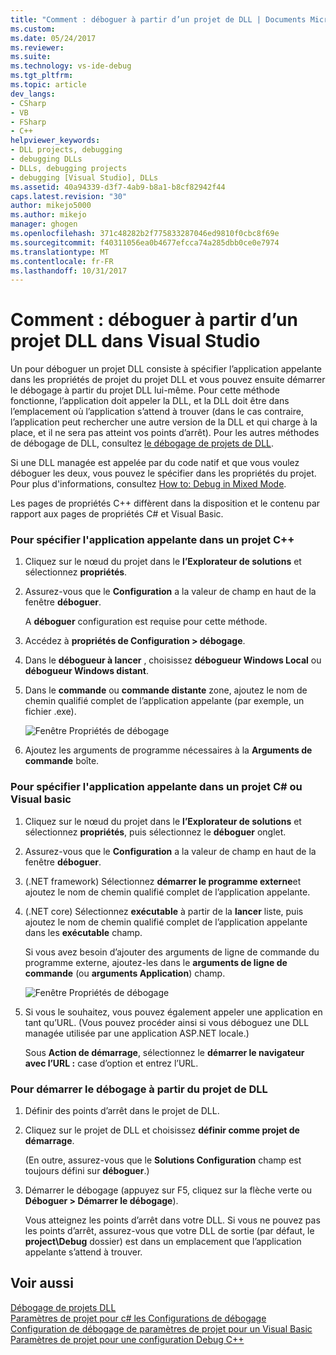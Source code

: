 ```yaml
---
title: "Comment : déboguer à partir d’un projet de DLL | Documents Microsoft"
ms.custom: 
ms.date: 05/24/2017
ms.reviewer: 
ms.suite: 
ms.technology: vs-ide-debug
ms.tgt_pltfrm: 
ms.topic: article
dev_langs:
- CSharp
- VB
- FSharp
- C++
helpviewer_keywords:
- DLL projects, debugging
- debugging DLLs
- DLLs, debugging projects
- debugging [Visual Studio], DLLs
ms.assetid: 40a94339-d3f7-4ab9-b8a1-b8cf82942f44
caps.latest.revision: "30"
author: mikejo5000
ms.author: mikejo
manager: ghogen
ms.openlocfilehash: 371c48282b2f775833287046ed9810f0cbc8f69e
ms.sourcegitcommit: f40311056ea0b4677efcca74a285dbb0ce0e7974
ms.translationtype: MT
ms.contentlocale: fr-FR
ms.lasthandoff: 10/31/2017
---
```

# <a name="how-to-debug-from-a-dll-project-in-visual-studio"></a>Comment : déboguer à partir d’un projet DLL dans Visual Studio
Un pour déboguer un projet DLL consiste à spécifier l’application appelante dans les propriétés de projet du projet DLL et vous pouvez ensuite démarrer le débogage à partir du projet DLL lui-même. Pour cette méthode fonctionne, l’application doit appeler la DLL, et la DLL doit être dans l’emplacement où l’application s’attend à trouver (dans le cas contraire, l’application peut rechercher une autre version de la DLL et qui charge à la place, et il ne sera pas atteint vos points d’arrêt). Pour les autres méthodes de débogage de DLL, consultez [le débogage de projets de DLL](../debugger/debugging-dll-projects.md).
  
Si une DLL managée est appelée par du code natif et que vous voulez déboguer les deux, vous pouvez le spécifier dans les propriétés du projet. Pour plus d'informations, consultez [How to: Debug in Mixed Mode](../debugger/how-to-debug-in-mixed-mode.md).   

Les pages de propriétés C++ diffèrent dans la disposition et le contenu par rapport aux pages de propriétés C# et Visual Basic. 
  
### <a name="to-specify-the-calling-application-in-a-c-project"></a>Pour spécifier l'application appelante dans un projet C++  
  
1.  Cliquez sur le nœud du projet dans le **l’Explorateur de solutions** et sélectionnez **propriétés**.  
  
2.  Assurez-vous que le **Configuration** a la valeur de champ en haut de la fenêtre **déboguer**. 

    A **déboguer** configuration est requise pour cette méthode. 
  
3.  Accédez à **propriétés de Configuration > débogage**.  
  
4.  Dans le **débogueur à lancer** , choisissez **débogueur Windows Local** ou **débogueur Windows distant**.  
  
5.  Dans le **commande** ou **commande distante** zone, ajoutez le nom de chemin qualifié complet de l’application appelante (par exemple, un fichier .exe).

    ![Fenêtre Propriétés de débogage](../debugger/media/dbg-debugging-properties-dll.png "DebuggingPropertiesWindow")  
  
6.  Ajoutez les arguments de programme nécessaires à la **Arguments de commande** boîte.  
  
### <a name="to-specify-the-calling-application-in-a-c-or-visual-basic-project"></a>Pour spécifier l'application appelante dans un projet C# ou Visual basic  
  
1.  Cliquez sur le nœud du projet dans le **l’Explorateur de solutions** et sélectionnez **propriétés**, puis sélectionnez le **déboguer** onglet.

2.  Assurez-vous que le **Configuration** a la valeur de champ en haut de la fenêtre **déboguer**.

3.  (.NET framework) Sélectionnez **démarrer le programme externe**et ajoutez le nom de chemin qualifié complet de l’application appelante.

4.  (.NET core) Sélectionnez **exécutable** à partir de la **lancer** liste, puis ajoutez le nom de chemin qualifié complet de l’application appelante dans les **exécutable** champ. 
  
     Si vous avez besoin d’ajouter des arguments de ligne de commande du programme externe, ajoutez-les dans le **arguments de ligne de commande** (ou **arguments Application**) champ.

    ![Fenêtre Propriétés de débogage](../debugger/media/dbg-debugging-properties-dll-csharp.png "DebuggingPropertiesWindow") 

5.  Si vous le souhaitez, vous pouvez également appeler une application en tant qu’URL. (Vous pouvez procéder ainsi si vous déboguez une DLL managée utilisée par une application ASP.NET locale.)  
  
     Sous **Action de démarrage**, sélectionnez le **démarrer le navigateur avec l’URL :** case d’option et entrez l’URL.
  
### <a name="to-start-debugging-from-the-dll-project"></a>Pour démarrer le débogage à partir du projet de DLL  
  
1.  Définir des points d’arrêt dans le projet de DLL. 

2.  Cliquez sur le projet de DLL et choisissez **définir comme projet de démarrage**. 

    (En outre, assurez-vous que le **Solutions Configuration** champ est toujours défini sur **déboguer**.)   
  
3.  Démarrer le débogage (appuyez sur F5, cliquez sur la flèche verte ou **Déboguer > Démarrer le débogage**).

    Vous atteignez les points d’arrêt dans votre DLL. Si vous ne pouvez pas les points d’arrêt, assurez-vous que votre DLL de sortie (par défaut, le **project\Debug** dossier) est dans un emplacement que l’application appelante s’attend à trouver.
  
## <a name="see-also"></a>Voir aussi  
 [Débogage de projets DLL](../debugger/debugging-dll-projects.md)   
 [Paramètres de projet pour c# les Configurations de débogage](../debugger/project-settings-for-csharp-debug-configurations.md)   
 [Configuration de débogage de paramètres de projet pour un Visual Basic](../debugger/project-settings-for-a-visual-basic-debug-configuration.md)   
 [Paramètres de projet pour une configuration Debug C++](../debugger/project-settings-for-a-cpp-debug-configuration.md)